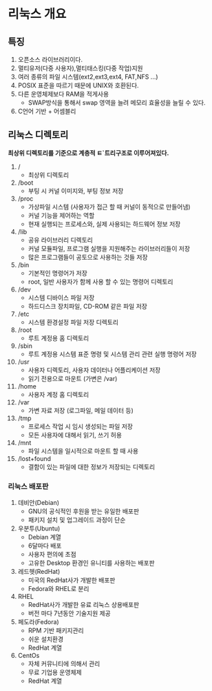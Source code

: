 # 리눅스 개요

## 특징 
1. 오픈소스 라이브러리이다.
2. 멀티유저(다중 사용자),멀티태스킹(다중 작업)지원
3. 여러 종류의 파일 시스템(ext2,ext3,ext4, FAT,NFS ...)
4. POSIX 표준을 따르기 때문에 UNIX와 호환된다.
5. 다른 운영체제보다 RAM을 적게사용
   - SWAP방식을 통해서 swap 영역을 늘려 메모리 효율성을 늘릴 수 있다.
6. C언어 기반 + 어셈블리 
   
## 리눅스 디렉토리 
**최상위 디렉토리를 기준으로 계층적 ㅌ`트리구조로 이루어져있다.**

1. / 
    - 최상위 디렉토리
2. /boot
    - 부팅 시 커널 이미지와, 부팅 정보 저장
3. /proc
    - 가상파일 시스템 (사용자가 접근 할 때 커널이 동적으로 만들어냄)
    - 커널 기능을 제어하는 역할
    - 현재 실행되는 프로세스와, 실제 사용되는 하드웨어 정보 저장
4. /lib
    - 공유 라이브러리 디렉토리
    - 커널 모듈파일, 프로그램 실행을 지원해주는 라이브러리들이 저장
    - 많은 프로그램들이 공토으로 사용하는 것들 저장
5. /bin
    - 기본적인 명령어가 저장
    - root, 일반 사용자가 함께 사용 할 수 있는 명령어 디렉토리
6. /dev 
    - 시스템 디바이스 파일 저장
    - 하드디스크 장치파일, CD-ROM 같은 파일 저장
7. /etc
    - 시스템 환경설정 파일 저장 디렉토리
8. /root
    - 루트 계정용 홈 디렉토리
9. /sbin
    - 루트 계정용 시스템 표준 명령 및 시스템 관리 관련 실행 명령어 저장
10. /usr
    - 사용자 디렉토리, 사용자 데이터나 어플리케이션 저장
    - 읽기 전용으로 마운트 (가변은 /var)
11. /home
    - 사용자 계정 홈 디렉토리 
12. /var
    - 가변 자료 저장 (로그파일, 메일 데이터 등)
13. /tmp
    - 프로세스 작업 시 임시 생성되는 파일 저장
    - 모든 사용자에 대해서 읽기, 쓰기 허용
14. /mnt
    - 파일 시스템을 일시적으로 마운트 할 때 사용
15. /lost+found
    - 결함이 있는 파일에 대한 정보가 저장되는 디렉토리 
    
    
### 리눅스 배포판
1. 데비안(Debian)
    - GNU의 공식적인 후원을 받는 유일한 배포판
    - 패키지 설치 및 업그레이드 과정이 단순
2. 우분투(Ubuntu)
    - Debian 계열
    - 6달마다 배포
    - 사용자 편의에 초점
    - 고유한 Desktop 환경인 유니티를 사용하는 배포판 
3. 레드헷(RedHat)
    - 미국의 RedHat사가 개발한 배포판
    - Fedora와 RHEL로 분리 
4. RHEL
    - RedHat사가 개발한 유료 리눅스 상용배포판
    - 버전 마다 7년동안 기술지원 제공
5. 페도라(Fedora)
    - RPM 기반 패키지관리
    - 쉬운 설치환경  
    - RedHat 계열
6. CentOs
    - 자체 커뮤니티에 의해서 관리
    - 무료 기업용 운영체제
    - RedHat 계열